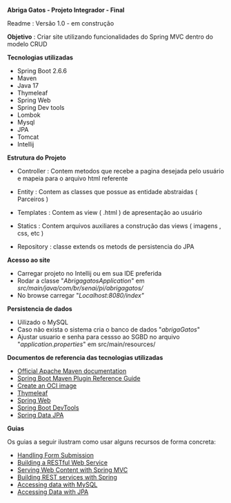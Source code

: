 **Abriga Gatos - Projeto Integrador - Final** 

Readme : Versão 1.0 - em construção 

**Objetivo** : Criar site utilizando funcionalidades do Spring MVC dentro do modelo CRUD

**Tecnologias utilizadas**

- Spring Boot 2.6.6
- Maven
- Java 17
- Thymeleaf
- Spring Web
- Spring Dev tools
- Lombok
- Mysql
- JPA 
- Tomcat
- Intellij 

**Estrutura do Projeto** 

- Controller : Contem metodos que recebe a pagina desejada pelo usuário  e mapeia para o arquivo html referente

- Entity : Contem as classes que possue as entidade abstraidas ( Parceiros )  

- Templates : Contem as view ( .html ) de apresentação ao usuário

- Statics : Contem arquivos auxiliares a construção das views ( imagens , css, etc )

- Repository : classe extends os metods de persistencia do JPA

  

**Acesso ao site** 

- Carregar projeto no Intellij ou em sua IDE preferida
- Rodar a classe "*AbrigagatosApplication*" em *src/main/java/com/br/senai/pi/abrigagatos/*
- No browse carregar "*Localhost:8080/index"*



**Persistencia de dados**

- Uilizado o MySQL
- Caso não exista o sistema cria o banco de dados "*abrigaGatos*" 
- Ajustar usuario  e senha para cessso ao SGBD no arquivo "*application.properties*" em src/main/resources/



**Documentos de referencia das tecnologias utilizadas** 

* [Official Apache Maven documentation](https://maven.apache.org/guides/index.html)
* [Spring Boot Maven Plugin Reference Guide](https://docs.spring.io/spring-boot/docs/2.6.5/maven-plugin/reference/html/)
* [Create an OCI image](https://docs.spring.io/spring-boot/docs/2.6.5/maven-plugin/reference/html/#build-image)
* [Thymeleaf](https://docs.spring.io/spring-boot/docs/2.6.5/reference/htmlsingle/#boot-features-spring-mvc-template-engines)
* [Spring Web](https://docs.spring.io/spring-boot/docs/2.6.5/reference/htmlsingle/#boot-features-developing-web-applications)
* [Spring Boot DevTools](https://docs.spring.io/spring-boot/docs/2.6.5/reference/htmlsingle/#using-boot-devtools)
* [Spring Data JPA](https://docs.spring.io/spring-boot/docs/2.6.5/reference/htmlsingle/#boot-features-jpa-and-spring-data)

**Guias**

Os guias a seguir ilustram como usar alguns recursos de forma concreta:

* [Handling Form Submission](https://spring.io/guides/gs/handling-form-submission/)
* [Building a RESTful Web Service](https://spring.io/guides/gs/rest-service/)
* [Serving Web Content with Spring MVC](https://spring.io/guides/gs/serving-web-content/)
* [Building REST services with Spring](https://spring.io/guides/tutorials/bookmarks/)
* [Accessing data with MySQL](https://spring.io/guides/gs/accessing-data-mysql/)
* [Accessing Data with JPA](https://spring.io/guides/gs/accessing-data-jpa/)


